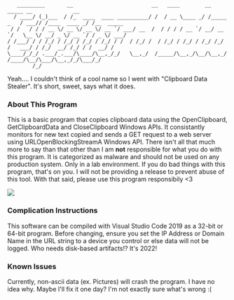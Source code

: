 ```
   _________       __                         __   ____        __           _____ __             __         
  / ____/ (_)___  / /_  ____  ____ __________/ /  / __ \____ _/ /_____ _   / ___// /____  ____ _/ /__  _____
 / /   / / / __ \/ __ \/ __ \/ __ `/ ___/ __  /  / / / / __ `/ __/ __ `/   \__ \/ __/ _ \/ __ `/ / _ \/ ___/
/ /___/ / / /_/ / /_/ / /_/ / /_/ / /  / /_/ /  / /_/ / /_/ / /_/ /_/ /   ___/ / /_/  __/ /_/ / /  __/ /    
\____/_/_/ .___/_.___/\____/\__,_/_/   \__,_/  /_____/\__,_/\__/\__,_/   /____/\__/\___/\__,_/_/\___/_/     
        /_/                                                                                                 
```                                                                  
Yeah.... I couldn't think of a cool name so I went with "Clipboard Data Stealer". It's short, sweet, says what it does.

### About This Program
This is a basic program that copies clipboard data using the OpenClipboard, GetClipboardData and CloseClipboard Windows APIs. It consistantly monitors for new text copied and sends a GET request to a web server using URLOpenBlockingStreamA Windows API.
There isn't all that much more to say than that other than I am **not** responsible for what you do with this program. It is categorized as malware and should not be used on any production system. Only in a lab environment. If you do bad things with this program, that's on you. I will not be providing a release to prevent abuse of this tool.
With that said, please use this program responsibily <3

<img src='https://raw.githubusercontent.com/Sq00ky/Clipboard-Data-Stealer/main/main.png'></img>

### Complication Instructions
This software can be compiled with Visual Studio Code 2019 as a 32-bit or 64-bit program. Before changing, ensure you set the IP Address or Domain Name in the URL string to a device you control or else data will not be logged. Who needs disk-based artifacts!? It's 2022!

### Known Issues
Currently, non-ascii data (ex. Pictures) will crash the program. I have no idea why. Maybe I'll fix it one day? I'm not exactly sure what's wrong :(
